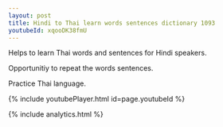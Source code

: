 ```yaml
---
layout: post
title: Hindi to Thai learn words sentences dictionary 1093 
youtubeId: xqooDK38fmU
---
```

 
 
Helps to learn Thai words and sentences for Hindi speakers.

Opportunitiy to repeat the words sentences. 

Practice Thai language. 
 
{% include youtubePlayer.html id=page.youtubeId %}
 
 
{% include analytics.html %}
